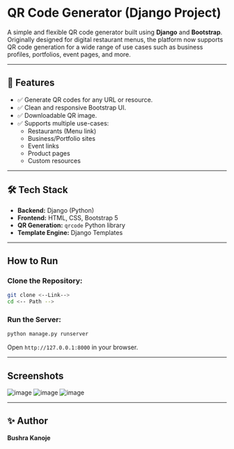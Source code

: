 # QR Code Generator (Django Project)

A simple and flexible QR code generator built using **Django** and **Bootstrap**. Originally designed for digital restaurant menus, the platform now supports QR code generation for a wide range of use cases such as business profiles, portfolios, event pages, and more.

---

## 📸 Features

- ✅ Generate QR codes for any URL or resource.
- ✅ Clean and responsive Bootstrap UI.
- ✅ Downloadable QR image.
- ✅ Supports multiple use-cases:
  - Restaurants (Menu link)
  - Business/Portfolio sites
  - Event links
  - Product pages
  - Custom resources

---

## 🛠️ Tech Stack

- **Backend:** Django (Python)
- **Frontend:** HTML, CSS, Bootstrap 5
- **QR Generation:** `qrcode` Python library
- **Template Engine:** Django Templates

---

## How to Run
### Clone the Repository:
```sh
git clone <--Link-->
cd <-- Path -->
```

### Run the Server:
```sh
python manage.py runserver
```

Open `http://127.0.0.1:8000` in your browser.

---

## Screenshots
![image](https://github.com/user-attachments/assets/115ae591-9b31-4b67-aeae-77a249a4f43b)
![image](https://github.com/user-attachments/assets/52538059-4754-49fa-b47a-c8ea6ef0d8b0)
![image](https://github.com/user-attachments/assets/c2680147-38b9-4055-a903-4545898c76a4)

---

## ✨ Author

**Bushra Kanoje**  
